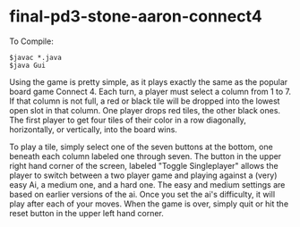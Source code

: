 final-pd3-stone-aaron-connect4
==============================
To Compile:
```
$javac *.java
$java Gui
```
  Using the game is pretty simple, as it plays exactly the same as the popular board game Connect 4. Each turn, a player must select a column from 1 to 7. If that column is not full, a red or black tile will be dropped into the lowest open slot in that column. One player drops red tiles, the other black ones. The first player to get four tiles of their color in a row diagonally, horizontally, or vertically, into the board wins.
  
  To play a tile, simply select one of the seven buttons at the bottom, one beneath each column labeled one through seven. The button in the upper right hand corner of the screen, labeled "Toggle Singleplayer" allows the player to switch between a two player game and playing against a (very) easy Ai, a medium one, and a hard one. The easy and medium settings are based on earlier versions of the ai. Once you set the ai's difficulty, it will play after each of your moves. When the game is over, simply quit or hit the reset button in the upper left hand corner.

